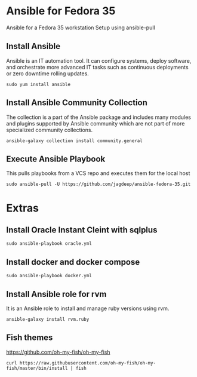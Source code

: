 # Ansible for Fedora 35
Ansible for a Fedora 35 workstation Setup using ansible-pull

## Install Ansible

Ansible is an IT automation tool. It can configure systems, deploy software, and orchestrate more advanced IT tasks such as continuous deployments or zero downtime rolling updates.

```
sudo yum install ansible
```

## Install Ansible Community Collection

The collection is a part of the Ansible package and includes many modules and plugins supported by Ansible community which are not part of more specialized community collections.

```
ansible-galaxy collection install community.general
```

## Execute Ansible Playbook

This pulls playbooks from a VCS repo and executes them for the local host

```
sudo ansible-pull -U https://github.com/jagdeep/ansible-fedora-35.git
```

# Extras

## Install Oracle Instant Cleint with sqlplus
```
sudo ansible-playbook oracle.yml
```

## Install docker and docker compose
```
sudo ansible-playbook docker.yml
```

## Install Ansible role for rvm
It is an Ansible role to install and manage ruby versions using rvm.
```
ansible-galaxy install rvm.ruby
```

## Fish themes
https://github.com/oh-my-fish/oh-my-fish
```
curl https://raw.githubusercontent.com/oh-my-fish/oh-my-fish/master/bin/install | fish
```
